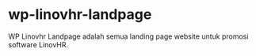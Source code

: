# wp-linovhr-landpage
WP Linovhr Landpage adalah semua landing page website untuk promosi software LinovHR.
